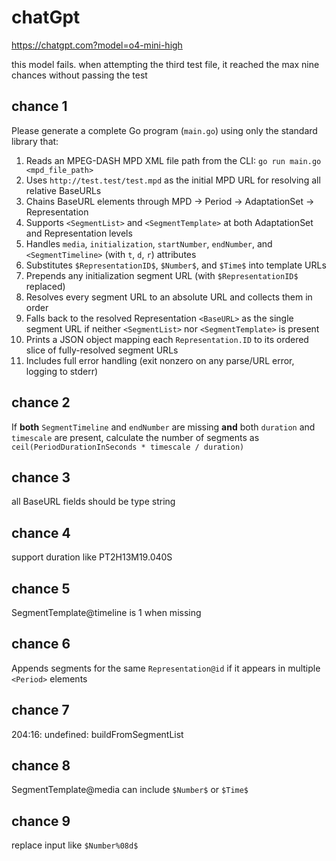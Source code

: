 # chatGpt

https://chatgpt.com?model=o4-mini-high

this model fails. when attempting the third test file, it reached the max nine
chances without passing the test

## chance 1

Please generate a complete Go program (`main.go`) using only the standard library that:

1. Reads an MPEG-DASH MPD XML file path from the CLI: `go run main.go <mpd_file_path>`
2. Uses `http://test.test/test.mpd` as the initial MPD URL for resolving all relative BaseURLs
3. Chains BaseURL elements through MPD → Period → AdaptationSet → Representation
4. Supports `<SegmentList>` and `<SegmentTemplate>` at both AdaptationSet and Representation levels
5. Handles `media`, `initialization`, `startNumber`, `endNumber`, and `<SegmentTimeline>` (with `t`, `d`, `r`) attributes
6. Substitutes `$RepresentationID$`, `$Number$`, and `$Time$` into template URLs
7. Prepends any initialization segment URL (with `$RepresentationID$` replaced)
8. Resolves every segment URL to an absolute URL and collects them in order
9. Falls back to the resolved Representation `<BaseURL>` as the single segment URL if neither `<SegmentList>` nor `<SegmentTemplate>` is present
10. Prints a JSON object mapping each `Representation.ID` to its ordered slice of fully-resolved segment URLs
11. Includes full error handling (exit nonzero on any parse/URL error, logging to stderr)

## chance 2

If **both** `SegmentTimeline` and `endNumber` are missing **and** both
`duration` and `timescale` are present, calculate the number of segments as  
`ceil(PeriodDurationInSeconds * timescale / duration)`

## chance 3

all BaseURL fields should be type string

## chance 4

support duration like PT2H13M19.040S

## chance 5

SegmentTemplate@timeline is 1 when missing

## chance 6

Appends segments for the same `Representation@id` if it appears in multiple
`<Period>` elements

## chance 7

204:16: undefined: buildFromSegmentList

## chance 8

SegmentTemplate@media can include `$Number$` or `$Time$`

## chance 9

replace input like `$Number%08d$`
